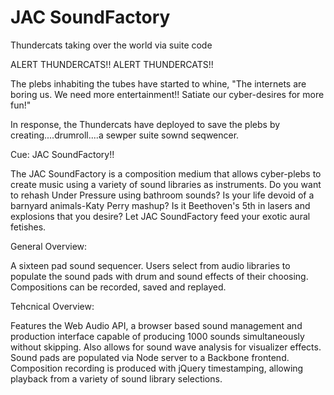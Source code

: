 # JAC SoundFactory
Thundercats taking over the world via suite code 

ALERT THUNDERCATS!! ALERT THUNDERCATS!!

The plebs inhabiting the tubes have started to whine, "The internets are boring us. We need more entertainment!! Satiate our cyber-desires for more fun!"

In response, the Thundercats have deployed to save the plebs by creating....drumroll....a sewper suite sownd seqwencer. 

Cue: JAC SoundFactory!! 

The JAC SoundFactory is a composition medium that allows cyber-plebs to create music using a variety of sound libraries as instruments. Do you want to rehash Under Pressure using bathroom sounds? Is your life devoid of a barnyard animals-Katy Perry mashup? Is it Beethoven's 5th in lasers and explosions that you desire? Let JAC SoundFactory feed your exotic aural fetishes.

General Overview:

A sixteen pad sound sequencer. Users select from audio libraries to populate the sound pads with drum and sound effects of their choosing. Compositions can be recorded, saved and replayed.

Tehcnical Overview:

Features the Web Audio API, a browser based sound management and production interface capable of producing 1000 sounds simultaneously without skipping. Also allows for sound wave analysis for visualizer effects. Sound pads are populated via Node server to a Backbone frontend. Composition recording is produced with jQuery timestamping, allowing playback from a variety of sound library selections.




